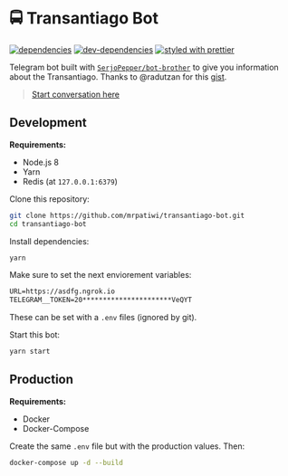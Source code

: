 # 🚍 Transantiago Bot

[![dependencies][dependencies-image]][dependencies-url] [![dev-dependencies][dev-dependencies-image]][dev-dependencies-url] [![styled with prettier](https://img.shields.io/badge/styled_with-prettier-ff69b4.svg)](https://github.com/prettier/prettier)

Telegram bot built with [`SerjoPepper/bot-brother`](https://github.com/SerjoPepper/bot-brother) to give you information about the Transantiago. Thanks to @radutzan for this [gist](https://gist.github.com/radutzan/a29aa8fb30b1b866bd0bc44d65a3676e).

> [Start conversation here](https://t.me/transantiago_bot)

## Development

**Requirements:**
* Node.js 8
* Yarn
* Redis (at `127.0.0.1:6379`)

Clone this repository:

```sh
git clone https://github.com/mrpatiwi/transantiago-bot.git
cd transantiago-bot
```

Install dependencies:
```sh
yarn
```

Make sure to set the next enviorement variables:

```txt
URL=https://asdfg.ngrok.io
TELEGRAM__TOKEN=20**********************VeQYT
```

These can be set with a `.env` files (ignored by git).

Start this bot:

```sh
yarn start
```

## Production

**Requirements:**
* Docker
* Docker-Compose

Create the same `.env` file but with the production values. Then:

```sh
docker-compose up -d --build
```

[dependencies-image]: https://david-dm.org/mrpatiwi/transantiago-bot.svg
[dependencies-url]: https://david-dm.org/mrpatiwi/transantiago-bot
[dev-dependencies-image]: https://david-dm.org/mrpatiwi/transantiago-bot/dev-status.svg
[dev-dependencies-url]: https://david-dm.org/mrpatiwi/transantiago-bot#info=devDependencies
